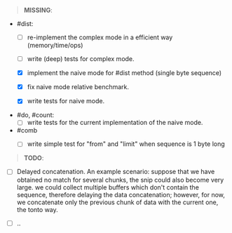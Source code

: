 >__MISSING__:
  
  - #dist:
    - [ ] re-implement the complex mode in a efficient way (memory/time/ops)
    - [ ] write (deep) tests for complex mode.
    - [x] implement the naive mode for #dist method (single byte sequence)
    - [x] fix naive mode relative benchmark.
    - [x] write tests for naive mode.
  
  
  - #do, #count:
    - [ ] write tests for the current implementation of the naive mode.

  - #comb
    - [ ] write simple test for "from" and "limit" when sequence is 1 byte long


>__TODO__:

  - [ ] Delayed concatenation. An example scenario: suppose that we have obtained
        no match for several chunks, the snip could also become very large. we could
        collect multiple buffers which don't contain the sequence, therefore delaying
        the data concatenation; however, for now, we concatenate only the previous
        chunk of data with the current one, the tonto way.
  
  - [ ] ..